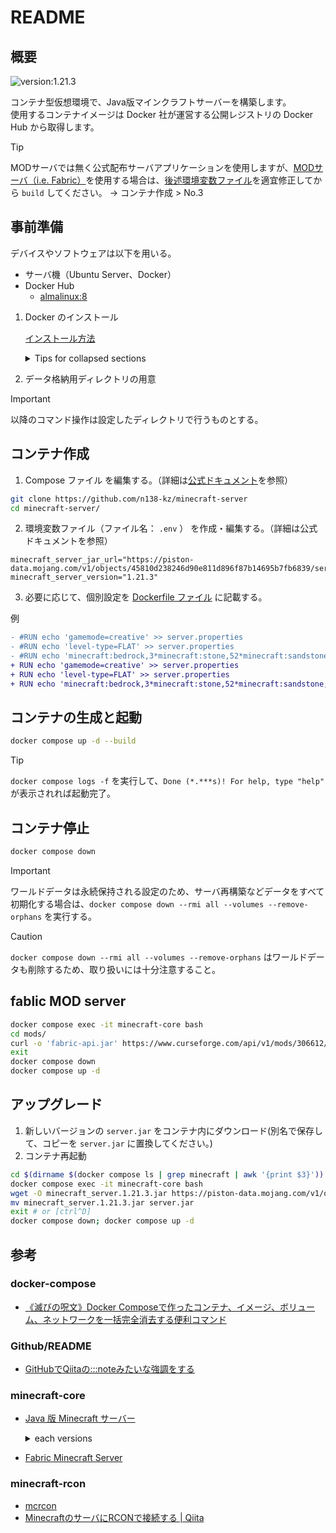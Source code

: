 # README

## 概要

![version:1.21.3](https://img.shields.io/badge/version-1.21.3-brightgreen)

コンテナ型仮想環境で、Java版マインクラフトサーバーを構築します。  
使用するコンテナイメージは Docker 社が運営する公開レジストリの Docker Hub から取得します。  

> [!TIP]
> MODサーバでは無く公式配布サーバアプリケーションを使用しますが、[MODサーバ（i.e. Fabric）](#fablic-mod-server)を使用する場合は、[後述環境変数ファイル](#コンテナ作成)を適宜修正してから `build` してください。
> -> コンテナ作成 > No.3

## 事前準備

デバイスやソフトウェアは以下を用いる。  

- サーバ機（Ubuntu Server、Docker）
- Docker Hub
	- [almalinux:8](https://hub.docker.com/_/almalinux)

1. Docker のインストール
    
	[インストール方法](https://docs.docker.jp/engine/installation/linux/index.html)  

	<details>
		<summary>Tips for collapsed sections</summary>

	</details>

3. データ格納用ディレクトリの用意

> [!IMPORTANT]
> 以降のコマンド操作は設定したディレクトリで行うものとする。

## コンテナ作成

1. Compose ファイル を編集する。（詳細は[公式ドキュメント](https://docker-minecraft-server.readthedocs.io/en/latest/variables/)を参照）

```bash
git clone https://github.com/n138-kz/minecraft-server
cd minecraft-server/
```

2. 環境変数ファイル（ファイル名： `.env` ） を作成・編集する。（詳細は公式ドキュメントを参照）

```c:.env
minecraft_server_jar_url="https://piston-data.mojang.com/v1/objects/45810d238246d90e811d896f87b14695b7fb6839/server.jar"
minecraft_server_version="1.21.3"
```

3. 必要に応じて、個別設定を [Dockerfile ファイル](./build_container_core/Dockerfile) に記載する。

例
```diff
- #RUN echo 'gamemode=creative' >> server.properties
- #RUN echo 'level-type=FLAT' >> server.properties
- #RUN echo 'minecraft:bedrock,3*minecraft:stone,52*minecraft:sandstone;' > level.dat
+ RUN echo 'gamemode=creative' >> server.properties
+ RUN echo 'level-type=FLAT' >> server.properties
+ RUN echo 'minecraft:bedrock,3*minecraft:stone,52*minecraft:sandstone;' > level.dat
```

## コンテナの生成と起動

```bash
docker compose up -d --build
```

> [!TIP]
> `docker compose logs -f` を実行して、`Done (*.***s)! For help, type "help"` が表示されれば起動完了。

## コンテナ停止

```bash
docker compose down
```

> [!IMPORTANT]
> ワールドデータは永続保持される設定のため、サーバ再構築などデータをすべて初期化する場合は、`docker compose down --rmi all --volumes --remove-orphans` を実行する。

> [!CAUTION]
> `docker compose down --rmi all --volumes --remove-orphans` はワールドデータも削除するため、取り扱いには十分注意すること。

## fablic MOD server

```bash
docker compose exec -it minecraft-core bash
cd mods/
curl -o 'fabric-api.jar' https://www.curseforge.com/api/v1/mods/306612/files/5750140/download
exit
docker compose down
docker compose up -d
```

## アップグレード

1. 新しいバージョンの `server.jar` をコンテナ内にダウンロード(別名で保存して、コピーを `server.jar` に置換してください。)
2. コンテナ再起動

```bash
cd $(dirname $(docker compose ls | grep minecraft | awk '{print $3}'))
docker compose exec -it minecraft-core bash
wget -O minecraft_server.1.21.3.jar https://piston-data.mojang.com/v1/objects/45810d238246d90e811d896f87b14695b7fb6839/server.jar
mv minecraft_server.1.21.3.jar server.jar
exit # or [ctrl^D]
docker compose down; docker compose up -d
```

## 参考

### docker-compose

- [《滅びの呪文》Docker Composeで作ったコンテナ、イメージ、ボリューム、ネットワークを一括完全消去する便利コマンド](https://qiita.com/suin/items/19d65e191b96a0079417)

### Github/README

- [GitHubでQiitaの:::noteみたいな強調をする](https://qiita.com/lobmto/items/d02532134782f34c0e2fs)

### minecraft-core

- [Java 版 Minecraft サーバー](https://www.minecraft.net/ja-jp/download/server)

	<details>		
	<summary>each versions</summary>
	
	- [minecraft_server.1.21.1.jar](https://piston-data.mojang.com/v1/objects/59353fb40c36d304f2035d51e7d6e6baa98dc05c/server.jar)
	- [minecraft_server.1.21.3.jar](https://piston-data.mojang.com/v1/objects/45810d238246d90e811d896f87b14695b7fb6839/server.jar)

	</details>

- [Fabric Minecraft Server](https://fabricmc.net/use/server/)

### minecraft-rcon

- [mcrcon](https://github.com/Tiiffi/mcrcon.git)
- [MinecraftのサーバにRCONで接続する | Qiita](https://qiita.com/h_tyokinuhata/items/85d855f88d5d33c21949)
